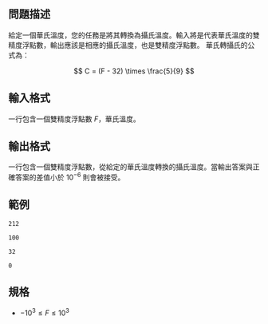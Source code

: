 ## 問題描述
給定一個華氏溫度，您的任務是將其轉換為攝氏溫度。輸入將是代表華氏溫度的雙精度浮點數，輸出應該是相應的攝氏溫度，也是雙精度浮點數。
華氏轉攝氏的公式為：

$$
C = (F - 32) \times \frac{5}{9}
$$

## 輸入格式
一行包含一個雙精度浮點數 $F$，華氏溫度。

## 輸出格式
一行包含一個雙精度浮點數，從給定的華氏溫度轉換的攝氏溫度。當輸出答案與正確答案的差值小於 $10^{-6}$ 則會被接受。

## 範例

```input1
212
```

```output1
100
```

```input2
32
```

```output2
0
```

## 規格
- $-10^3 \leq F \leq 10^3$

